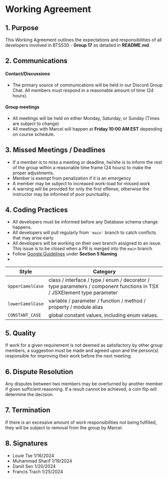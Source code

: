 # Working Agreement

## 1. Purpose
This Working Agreement outlines the expectations and responsibilities of all developers involved in BTS530 - **Group 17** as detailed in **README.md**.

## 2. Communications
#### **Contact/Discussions**
- The primary source of communications will be held in our Discord Group Chat. All members must respond in a reasonable amount of time (24 hours).

#### **Group meetings**
- All meetings will be held on either Monday, Saturday, or Sunday (Times are subject to change)
- All meetings with Marcel will happen at **Friday 10:00 AM EST** depending on course schedule.

## 3. Missed Meetings / Deadlines
- If a member is to miss a meeting or deadline, he/she is to inform the rest of the group within a reasonable time frame (24 hours) to make the proper adjustments.
- Member is exempt from penalization if it is an emergency
- A member may be subject to increased work-load for missed work
- A warning will be provided for only the first offense, otherwise the instructor may be informed of poor punctuality.

## 4. Coding Practices
- All developers must be informed before any Database schema change happens.
- All developers will pull regularly from `'main'` branch to catch conflicts that may arise early.
- All developers will be working on their own branch assigned to an issue. This issue is to be closed when a PR is merged into the `main` branch
- Follow [Google Guidelines](https://google.github.io/styleguide/tsguide.html) under **Section 5 Naming**
- 
|Style                |Category                          |
|----------------|-------------------------------|
|`UpperCamelCase`|	class / interface / type / enum / decorator / type parameters / component functions in TSX / JSXElement type parameter           |
|`lowerCamelCase`        |variable / parameter / function / method / property / module alias           |
|`CONSTANT_CASE`          |global constant values, including enum values.|


## 5. Quality
If work for a given requirement is not deemed as satisfactory by other group members, a suggestion must be made and agreed upon and the person(s) responsible for improving their work before the next meeting.

## 6. Dispute Resolution
Any disputes between two members may be overturned by another member if given sufficient reasoning. If a result cannot be achieved, a coin flip will determine the decision.

## 7. Termination
If there is an excessive amount of work responsibilities not being fulfilled, they will be subject to removal from the group by Marcel.

## 8. Signatures
- Louie Tse 1/16/2024
- Muhammad Sharif 1/19/2024
- Daniil Sen 1/20/2024
- Francis Trach 1/25/2024
